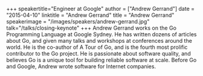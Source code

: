 +++
speakertitle="Engineer at Google"
author = ["Andrew Gerrand"]
date = "2015-04-10"
linktitle = "Andrew Gerrand"
title = "Andrew Gerrand"
speakerimage = "/images/speakers/andrew-gerrand.jpg"
talk="/talks/closing-keynote"
+++
Andrew Gerrand works on the Go Programming Language at Google Sydney. He has written dozens of articles about Go, and given many talks and workshops at conferences around the world. He is the co-author of A Tour of Go, and is the fourth most prolific contributor to the Go project. He is passionate about software quality, and believes Go is a unique tool for building reliable software at scale. Before Go and Google, Andrew wrote software for Internet companies.
